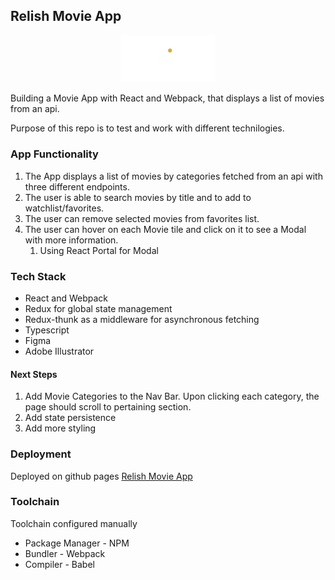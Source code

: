 ## Relish Movie App
<p align='center'>
<img src="public/assets/logo_gold.png#gh-dark-mode-only" style=" width:30%; height:auto ">
</p>
Building a Movie App with React and Webpack, that displays a list of movies from an api.

Purpose of this repo is to test and work with different technilogies.

### App Functionality
1. The App displays a list of movies by categories fetched from an api with three different endpoints.
2. The user is able to search movies by title and to add to watchlist/favorites. 
3. The user can remove selected movies from favorites list.
4. The user can hover on each Movie tile and click on it to see a Modal with more information. 
    1. Using React Portal for Modal

### Tech Stack
* React and Webpack
* Redux for global state management
* Redux-thunk as a middleware for asynchronous fetching
* Typescript 
* Figma
* Adobe Illustrator

#### Next Steps
1. Add Movie Categories to the Nav Bar. Upon clicking each category, the page should scroll to pertaining section.
2. Add state persistence 
3. Add more styling

### Deployment

Deployed on github pages
[Relish Movie App](https://gentjanad.github.io/Movie-Review/)

### Toolchain
Toolchain configured manually

* Package Manager - NPM
* Bundler - Webpack
* Compiler - Babel


